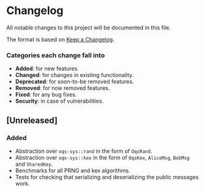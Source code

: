 # Changelog
All notable changes to this project will be documented in this file.

The format is based on [Keep a Changelog](http://keepachangelog.com/en/1.0.0/).

### Categories each change fall into

* **Added**: for new features.
* **Changed**: for changes in existing functionality.
* **Deprecated**: for soon-to-be removed features.
* **Removed**: for now removed features.
* **Fixed**: for any bug fixes.
* **Security**: in case of vulnerabilities.


## [Unreleased]
### Added
- Abstraction over `oqs-sys::rand` in the form of `OqsRand`.
- Abstraction over `oqs-sys::kex` in the form of `OqsKex`, `AliceMsg`, `BobMsg` and `SharedKey`.
- Benchmarks for all PRNG and kex algorithms.
- Tests for checking that serializing and deserializing the public messages work.


